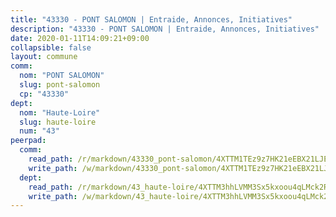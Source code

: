 ```yaml
---
title: "43330 - PONT SALOMON | Entraide, Annonces, Initiatives"
description: "43330 - PONT SALOMON | Entraide, Annonces, Initiatives"
date: 2020-01-11T14:09:21+09:00
collapsible: false
layout: commune
comm:
  nom: "PONT SALOMON"
  slug: pont-salomon
  cp: "43330"
dept:
  nom: "Haute-Loire"
  slug: haute-loire
  num: "43"
peerpad:
  comm:
    read_path: /r/markdown/43330_pont-salomon/4XTTM1TEz9z7HK21eEBX21LJEpT8JLfitvRS2qmURGoJSMjo9
    write_path: /w/markdown/43330_pont-salomon/4XTTM1TEz9z7HK21eEBX21LJEpT8JLfitvRS2qmURGoJSMjo9-K3TgUQ4mxejjYS1cpfNwvmzmvNGD5ikuDeGdT1sjcAMNW1vQiVVPfcFfy8hsyiJ9FYP5wEQWjL2JTcjn2deoJRAicPc6iNTc5LiRFqcje2EDtJBd6ANsejiHqmGdGPBmF34unLwV
  dept:
    read_path: /r/markdown/43_haute-loire/4XTTM3hhLVMM3Sx5kxoou4qLMck2RjGiJF8bjxPuKy3VyRdWX
    write_path: /w/markdown/43_haute-loire/4XTTM3hhLVMM3Sx5kxoou4qLMck2RjGiJF8bjxPuKy3VyRdWX-K3TgTnndWXCUw13Pw3gJoEo9qHUCGXZ4frH2coLZWWDcoWKo22cU2VNENpi117F5bi6bu3WHMPd2VTrETU2R5owQhCBrUQgvCKerk4NqeDhN66egG9mHY8CCfEckbCp9SecEdL6b
---
```


